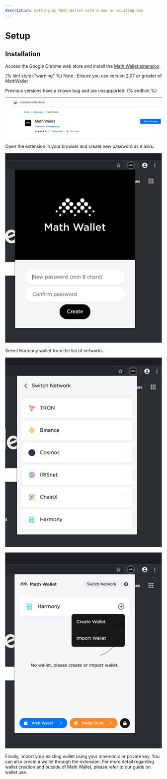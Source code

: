 ```yaml
---
description: Setting up Math Wallet with a new or existing key
---
```


# Setup

## Installation

Access the Google Chrome web store and install the [Math Wallet extension](https://chrome.google.com/webstore/detail/math-wallet/afbcbjpbpfadlkmhmclhkeeodmamcflc?hl=en).

{% hint style="warning" %}
Note : Ensure you use version 2.07 or greater of MathWallet

Previous versions have a known bug and are unsupported.
{% endhint %}

![](../../../../.gitbook/assets/screen-shot-2019-09-17-at-4.26.02-pm.png)

Open the extension in your browser and create new password as it asks.

![](../../../../.gitbook/assets/screen-shot-2019-09-18-at-10.24.57-am.png)

Select Harmony wallet from the list of networks.

![](../../../../.gitbook/assets/screen-shot-2019-09-18-at-10.55.37-am.png)

![](../../../../.gitbook/assets/screen-shot-2019-09-18-at-1.40.56-pm.png)

Finally, import your existing wallet using your mnemonic or private key. You can also create a wallet through the extension. For more detail regarding wallet creation and outside of Math Wallet, please refer to our guide on wallet use.

